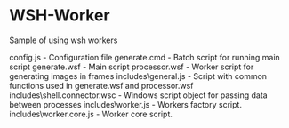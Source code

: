 # WSH-Worker
Sample of using wsh workers

config.js			- Configuration file
generate.cmd			- Batch script for running main script
generate.wsf			- Main script
processor.wsf			- Worker script for generating images in frames
includes\general.js		- Script with common functions used in generate.wsf and processor.wsf
includes\shell.connector.wsc	- Windows script object for passing data between processes
includes\worker.js		- Workers factory script.
includes\worker.core.js		- Worker core script.
